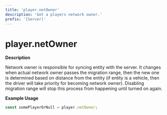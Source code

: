 ```yaml
---
title: 'player.netOwner'
description: 'Get a players network owner.'
prefix: '[Server]'
---
```


# player.netOwner

**Description**

Network owner is responsible for syncing entity with the server. It changes when actual network owner passes the migration range, then the new one is determined based on distance from the entity (if entity is a vehicle, then the driver will take priority for becoming network owner). Disabling migration range will stop this process from happening until turned on again.

**Example Usage**

```js
const somePlayerOrNull = player.netOwner;
```
